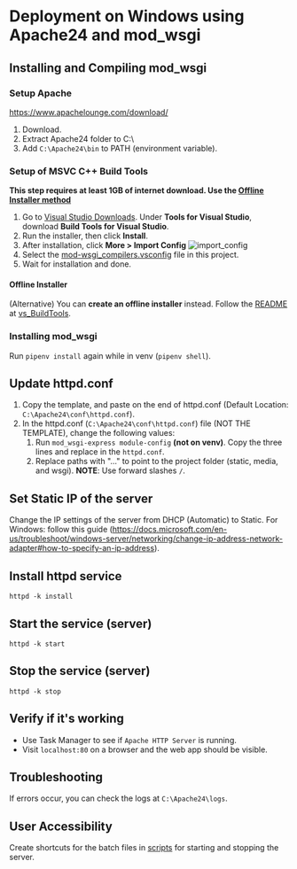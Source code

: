 # Deployment on Windows using Apache24 and mod_wsgi

## Installing and Compiling mod_wsgi

### Setup Apache
https://www.apachelounge.com/download/

1. Download.
2. Extract Apache24 folder to C:\
3. Add `C:\Apache24\bin` to PATH (environment variable).

### Setup of MSVC C++ Build Tools
**This step requires at least 1GB of internet download. Use the [Offline Installer method](#offline-installer)**
1. Go to [Visual Studio Downloads](https://visualstudio.microsoft.com/downloads/#build-tools-for-visual-studio-2022). Under **Tools for Visual Studio**, download **Build Tools for Visual Studio**.
2. Run the installer, then click **Install**.
3. After installation, click **More > Import Config**
![import_config](/docs/images/import_config.png)
4. Select the [mod-wsgi_compilers.vsconfig](/etc/mod-wsgi_compilers.vsconfig) file in this project.
5. Wait for installation and done.

#### Offline Installer

(Alternative) You can **create an offline installer** instead. Follow the [README](/vs_BuildTools/README.md) at [vs_BuildTools](/vs_BuildTools/).

### Installing mod_wsgi
Run `pipenv install` again while in venv (`pipenv shell`).

## Update httpd.conf

1. Copy the template, and paste on the end of httpd.conf (Default Location: `C:\Apache24\conf\httpd.conf`).
2. In the httpd.conf (`C:\Apache24\conf\httpd.conf`) file (NOT THE TEMPLATE), change the following values:
   1. Run `mod_wsgi-express module-config` **(not on venv)**. Copy the three lines and replace in the `httpd.conf`.
   2. Replace paths with "..." to point to the project folder (static, media, and wsgi). **NOTE**: Use forward slashes `/`.

## Set Static IP of the server
Change the IP settings of the server from DHCP (Automatic) to Static. For Windows: follow this guide (https://docs.microsoft.com/en-us/troubleshoot/windows-server/networking/change-ip-address-network-adapter#how-to-specify-an-ip-address).

## Install httpd service
`httpd -k install`

## Start the service (server)
`httpd -k start`

## Stop the service (server)
`httpd -k stop`

## Verify if it's working
- Use Task Manager to see if `Apache HTTP Server` is running.
- Visit `localhost:80` on a browser and the web app should be visible.

## Troubleshooting
If errors occur, you can check the logs at `C:\Apache24\logs`.

## User Accessibility
Create shortcuts for the batch files in [scripts](/scripts/) for starting and stopping the server.
